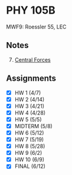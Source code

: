 # PHY 105B
MWF9: Roessler 55, LEC
## Notes
7. [Central Forces](../notes/central-forces.md)
## Assignments
- [x] HW 1 (4/7)
- [x] HW 2 (4/14)
- [x] HW 3 (4/21)
- [x] HW 4 (4/28)
- [x] HW 5 (5/5)
- [x] MIDTERM (5/8)
- [x] HW 6 (5/12)
- [x] HW 7 (5/19)
- [x] HW 8 (5/28)
- [x] HW 9 (6/2)
- [x] HW 10 (6/9)
- [x] FINAL (6/12)